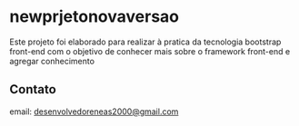 # newprjetonovaversao
Este projeto foi elaborado para realizar à pratica da tecnologia bootstrap front-end 
com o objetivo de conhecer mais sobre o framework front-end e agregar conhecimento

## Contato
email: desenvolvedoreneas2000@gmail.com
